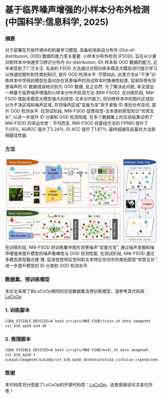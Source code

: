 # 基于临界噪声增强的小样本分布外检测 (中国科学:信息科学, 2025)

### 摘要
对于部署在开放环境中的机器学习模型, 具备检测来自分布外 (Out-of-distribution, OOD) 数据的能力至关重要. 小样本分布外检测 (FSOD), 旨在从少量训练样本中快速学习辨识分布内 (In-distribution, ID) 样本和 OOD 数据的能力, 近年来受到了广泛关注. 先进的 FSOD 方法通过对预训练多模态大模型进行提示学习以快速挖掘判别性类别知识, 提升 OOD 检测水平. 尽管如此, 此类方法从“干净”训练样本中学得的模型在面对存在背景噪声的测试样本时鲁棒性较差, 容易将带有背景噪声的 ID 数据错误地识别为 OOD 数据, 反之亦然. 为了解决此问题, 本文提出一种基于临界噪声增强的小样本分布外检测方法 (NNI-FSOD). 在训练阶段, NNI-FSOD 借助多模态大模型强大的视觉-文本对齐能力, 将训练样本中的图片区域划分为干净区域和噪声区域, 并将噪声区域“变废为宝”用于紧致 ID 类别分布空间, 提升 OOD 检测水平. 在测试阶段, NNI-FSOD 促使视觉-文本类别原型知识“优势互补”, 以进一步提升 ID 分类和 OOD 检测性能. 在多个数据集上的实验结果证明了NNI-FSOD 的突出优势：平均而言, NNI-FSOD 将基线方法的 FPR95 提升了11.05%, AUROC 提升了2.24%, ID ACC 提升了1.87%, 最终超越先前最优方法取得最佳性能.

### 方法
![Visualization_figure](figure/nni-fsod.png)
在训练阶段, NNI-FSOD 将训练集中图片背景噪声“变废为宝”, 通过噪声发掘和噪声增强来提升模型的噪声鲁棒性与 OOD 检测性能. 在测试阶段, NNI-FSOD 通过多模态原型融合推
理, 促进视觉特征空间和文本特征空间中的类别原型“优势互补”, 进一步提升模型的 ID 分类和 OOD 检测水平.



### 数据集、预训练模型
本论文采用了和LoCoOp相同的实验数据集及预训练模型，请参考其代码库：[LoCoOp](https://github.com/AtsuMiyai/LoCoOp)

### 1. 训练脚本
```train
CUDA_VISIBLE_DEVICES=0 bash scripts/NNI-FSOD/train.sh data imagenet vit_b16_ep50 end 16
```

### 2. 推理脚本 
```eval
CUDA_VISIBLE_DEVICES=0 bash scripts/NNI-FSOD/eval.sh data imagenet vit_b16_ep50 1 output/imagenet/LoCoOp/vit_b16_ep50_16shots/nctx16_cscFalse_ctpend/seed1
```

### 致谢
本代码库充分借鉴了LoCoOp的开源代码库：[LoCoOp](https://github.com/AtsuMiyai/LoCoOp)。由衷感谢该论文各位作者！
